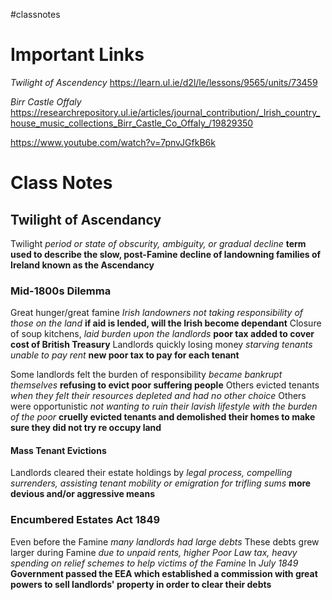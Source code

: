 #classnotes 
# Important Links

*Twilight of Ascendency*
https://learn.ul.ie/d2l/le/lessons/9565/units/73459

*Birr Castle Offaly*
https://researchrepository.ul.ie/articles/journal_contribution/_Irish_country_house_music_collections_Birr_Castle_Co_Offaly_/19829350

https://www.youtube.com/watch?v=7pnvJGfkB6k
# Class Notes

## Twilight of Ascendancy

Twilight *period or state of obscurity, ambiguity, or gradual decline* **term used to describe the slow, post-Famine decline of landowning families of Ireland known as the Ascendancy**

### Mid-1800s Dilemma

Great hunger/great famine *Irish landowners not taking responsibility of those on the land* **if aid is lended, will the Irish become dependant**
Closure of soup kitchens, *laid burden upon the landlords* **poor tax added to cover cost of British Treasury**
Landlords quickly losing money *starving tenants unable to pay rent* **new poor tax to pay for each tenant**

Some landlords felt the burden of responsibility *became bankrupt themselves* **refusing to evict poor suffering people**
Others evicted tenants *when they felt their resources depleted and had no other choice*
Others were opportunistic *not wanting to ruin their lavish lifestyle with the burden of the poor* **cruelly evicted tenants and demolished their homes to make sure they did not try re occupy land**

#### Mass Tenant Evictions

Landlords cleared their estate holdings by *legal process, compelling surrenders, assisting tenant mobility or emigration for trifling sums* **more devious and/or aggressive means**

### Encumbered Estates Act 1849

Even before the Famine *many landlords had large debts*
These debts grew larger during Famine *due to unpaid rents, higher Poor Law tax, heavy spending on relief schemes to help victims of the Famine*
In *July 1849* **Government passed the EEA which established a commission with great powers to sell landlords' property in order to clear their debts**
